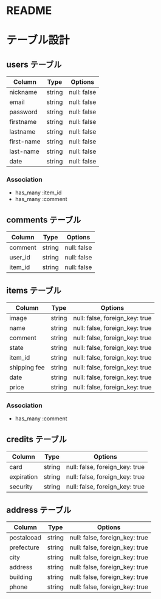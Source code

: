 # README

# テーブル設計

## users テーブル

| Column     | Type   | Options     |
| ---------- | ------ | ----------- |
| nickname   | string | null: false |
| email      | string | null: false |
| password   | string | null: false |
| firstname  | string | null: false |
| lastname   | string | null: false |
| first-name | string | null: false |
| last-name  | string | null: false |
| date       | string | null: false |

### Association

- has_many :item_id
- has_many :comment


## comments テーブル

| Column  | Type   | Options     |
| ------- | ------ | ----------- |
| comment | string | null: false |
| user_id | string | null: false |
| item_id | string | null: false |


## items テーブル

| Column       | Type   | Options                        |
| ------------ | ------ | ------------------------------ |
| image        | string | null: false, foreign_key: true |
| name         | string | null: false, foreign_key: true |
| comment      | string | null: false, foreign_key: true |
| state        | string | null: false, foreign_key: true |
| item_id      | string | null: false, foreign_key: true |
| shipping fee | string | null: false, foreign_key: true |
| date         | string | null: false, foreign_key: true |
| price        | string | null: false, foreign_key: true |

### Association

- has_many :comment


## credits テーブル

| Column     | Type   | Options                        |
| ---------- | ------ | ------------------------------ |
| card       | string | null: false, foreign_key: true |
| expiration | string | null: false, foreign_key: true |
| security   | string | null: false, foreign_key: true |


## address テーブル

| Column     | Type   | Options                        |
| ---------- | ------ | ------------------------------ |
| postalcoad | string | null: false, foreign_key: true |
| prefecture | string | null: false, foreign_key: true |
| city       | string | null: false, foreign_key: true |
| address    | string | null: false, foreign_key: true |
| building   | string | null: false, foreign_key: true |
| phone      | string | null: false, foreign_key: true |